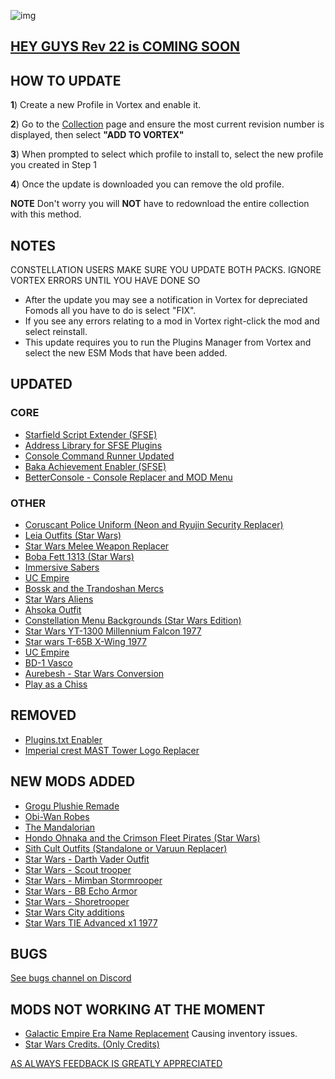 ![img](https://s11.gifyu.com/images/SgCoI.png)

## [HEY GUYS Rev 22 is COMING SOON](https://)

## HOW TO UPDATE

**1**) Create a new Profile in Vortex and enable it.

**2**) Go to the [Collection](https://next.nexusmods.com/starfield/collections/npk3lv?utm_source=copy\&utm_medium=social\&utm_campaign=share_collection) page and ensure the most current revision number is displayed, then select **"ADD TO VORTEX"**

**3**) When prompted to select which profile to install to, select the new profile you created in Step 1

**4**) Once the update is downloaded you can remove the old profile.

**NOTE** Don't worry you will **NOT** have to redownload the entire collection with this method.

## NOTES

CONSTELLATION USERS MAKE SURE YOU UPDATE BOTH PACKS. IGNORE VORTEX ERRORS UNTIL YOU HAVE DONE SO

- After the update you may see a notification in Vortex for depreciated Fomods all you have to do is select "FIX".
- If you see any errors relating to a mod in Vortex right-click the mod and select reinstall.
- This update requires you to run the Plugins Manager from Vortex and select the new ESM Mods that have been added.

## UPDATED

### CORE
- [Starfield Script Extender (SFSE)](https://www.nexusmods.com/starfield/mods/106)
- [Address Library for SFSE Plugins](https://www.nexusmods.com/starfield/mods/3256)
- [Console Command Runner Updated](https://www.nexusmods.com/starfield/mods/7318)
- [Baka Achievement Enabler (SFSE)](https://www.nexusmods.com/starfield/mods/658)
- [BetterConsole - Console Replacer and MOD Menu](https://www.nexusmods.com/starfield/mods/3683?tab=description)
### OTHER
- [Coruscant Police Uniform (Neon and Ryujin Security Replacer)](https://www.nexusmods.com/starfield/mods/9313?tab=description)
- [Leia Outfits (Star Wars)](https://www.nexusmods.com/starfield/mods/8998)
- [Star Wars Melee Weapon Replacer](https://www.nexusmods.com/starfield/mods/9016)
- [Boba Fett 1313 (Star Wars)](https://www.nexusmods.com/starfield/mods/9193)
- [Immersive Sabers](https://www.nexusmods.com/starfield/mods/3795?tab=description)
- [UC Empire](https://www.nexusmods.com/starfield/mods/7223?tab=description)
- [Bossk and the Trandoshan Mercs](https://www.nexusmods.com/starfield/mods/8852)
- [Star Wars Aliens](https://www.nexusmods.com/starfield/mods/8518?tab=description)
- [Ahsoka Outfit](https://www.nexusmods.com/starfield/mods/8918?tab=description)
- [Constellation Menu Backgrounds (Star Wars Edition)](https://www.nexusmods.com/starfield/mods/4801?tab=description)
- [Star Wars YT-1300 Millennium Falcon 1977](https://www.nexusmods.com/starfield/mods/8703?tab=description)
- [Star wars T-65B X-Wing 1977](https://www.nexusmods.com/starfield/mods/8205?tab=description)
- [UC Empire](https://www.nexusmods.com/starfield/mods/7223)
- [BD-1 Vasco](https://www.nexusmods.com/starfield/mods/8235?tab=description)
- [Aurebesh - Star Wars Conversion](https://www.nexusmods.com/starfield/mods/6032?tab=description)
- [Play as a Chiss](https://www.nexusmods.com/starfield/mods/2547?tab=description)


## REMOVED

- [Plugins.txt Enabler](https://www.nexusmods.com/starfield/mods/4157)
- [Imperial crest MAST Tower Logo Replacer](https://www.nexusmods.com/starfield/mods/4816)

## NEW MODS ADDED

- [Grogu Plushie Remade](https://www.nexusmods.com/starfield/mods/10031?tab=description)
- [Obi-Wan Robes](https://www.nexusmods.com/starfield/mods/6723?tab=description)
- [The Mandalorian](https://www.nexusmods.com/starfield/mods/4450?tab=description)
- [Hondo Ohnaka and the Crimson Fleet Pirates (Star Wars)](https://www.nexusmods.com/starfield/mods/10017?tab=description)
- [Sith Cult Outfits (Standalone or Varuun Replacer)](https://www.nexusmods.com/starfield/mods/10193?tab=description)
- [Star Wars - Darth Vader Outfit](https://www.nexusmods.com/starfield/mods/8921?tab=description)
- [Star Wars - Scout trooper](https://www.nexusmods.com/starfield/mods/8904?tab=description)
- [Star Wars - Mimban Stormrooper](https://www.nexusmods.com/starfield/mods/8965?tab=description)
- [Star Wars - BB Echo Armor](https://www.nexusmods.com/starfield/mods/9118?tab=description)
- [Star Wars - Shoretrooper](https://www.nexusmods.com/starfield/mods/8822?tab=description)
- [Star Wars City additions](https://www.nexusmods.com/starfield/mods/9822?tab=description)
- [Star Wars TIE Advanced x1 1977](https://www.nexusmods.com/starfield/mods/9399?tab=description)

## BUGS

[See bugs channel on Discord](https://discord.gg/xZNztPjA2u)

## MODS NOT WORKING AT THE MOMENT

- [Galactic Empire Era Name Replacement](https://www.nexusmods.com/starfield/mods/2307) Causing inventory issues.
- [Star Wars Credits. (Only Credits)](https://www.nexusmods.com/starfield/mods/5023?tab=description)

[AS ALWAYS FEEDBACK IS GREATLY APPRECIATED](https://)
